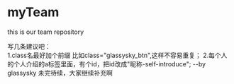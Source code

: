 # myTeam
this is our team repository

写几条建议吧：<br>
1.class名最好加个前缀 比如class="glassysky_btn",这样不容易重复；
2.每个人的个人介绍的a标签里面，有个id，把id改成"昵称-self-introduce";
--by glassysky
未完待续，大家继续补充啊
